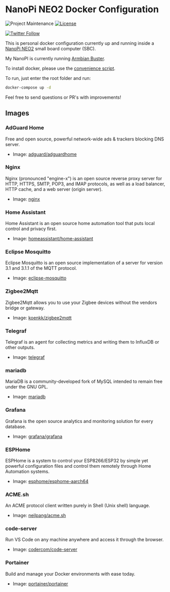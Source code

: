 # NanoPi NEO2 Docker Configuration

![Project Maintenance](https://img.shields.io/maintenance/yes/2020.svg)
[![License](https://img.shields.io/github/license/PedroLamas/nanopineo2-docker-config.svg)](https://github.com/PedroLamas/nanopineo2-docker-config/blob/master/LICENSE)

[![Twitter Follow](https://img.shields.io/twitter/follow/pedrolamas?style=social)](https://twitter.com/pedrolamas)

This is personal docker configuration currently up and running inside a [NanoPi NEO2](https://www.friendlyarm.com/index.php?route=product/product&product_id=180) small board computer (SBC).

My NanoPI is currently running [Armbian Buster](https://www.armbian.com/nanopi-neo-2/).

To install docker, please use the [convenience script](https://docs.docker.com/install/linux/docker-ce/ubuntu/#install-using-the-convenience-script).

To run, just enter the root folder and run:

```sh
docker-compose up -d
```

Feel free to send questions or PR's with improvements!

## Images

### AdGuard Home

Free and open source, powerful network-wide ads & trackers blocking DNS server.

* Image: [adguard/adguardhome](https://hub.docker.com/r/adguard/adguardhome)

### Nginx

Nginx (pronounced "engine-x") is an open source reverse proxy server for HTTP, HTTPS, SMTP, POP3, and IMAP protocols, as well as a load balancer, HTTP cache, and a web server (origin server).

* Image: [nginx](https://hub.docker.com/_/nginx)

### Home Assistant

Home Assistant is an open source home automation tool that puts local control and privacy first.

* Image: [homeassistant/home-assistant](https://hub.docker.com/r/homeassistant/home-assistant)

### Eclipse Mosquitto

Eclipse Mosquitto is an open source implementation of a server for version 3.1 and 3.1.1 of the MQTT protocol.

* Image: [eclipse-mosquitto](https://hub.docker.com/_/eclipse-mosquitto)

### Zigbee2Mqtt

Zigbee2Mqtt allows you to use your Zigbee devices without the vendors bridge or gateway.

* Image: [koenkk/zigbee2mqtt](https://hub.docker.com/r/koenkk/zigbee2mqtt)

### Telegraf

Telegraf is an agent for collecting metrics and writing them to InfluxDB or other outputs.

* Image: [telegraf](https://hub.docker.com/_/telegraf)

### mariadb

MariaDB is a community-developed fork of MySQL intended to remain free under the GNU GPL.

* Image: [mariadb](https://hub.docker.com/_/mariadb)

### Grafana

Grafana is the open source analytics and monitoring solution for every database.

* Image: [grafana/grafana](https://hub.docker.com/r/grafana/grafana)

### ESPHome

ESPHome is a system to control your ESP8266/ESP32 by simple yet powerful configuration files and control them remotely through Home Automation systems.

* Image: [esphome/esphome-aarch64](https://hub.docker.com/r/esphome/esphome-aarch64)

### ACME.sh

An ACME protocol client written purely in Shell (Unix shell) language.

* Image: [neilpang/acme.sh](https://hub.docker.com/r/neilpang/acme.sh)

### code-server

Run VS Code on any machine anywhere and access it through the browser.

* Image: [codercom/code-server](https://hub.docker.com/r/codercom/code-server)

### Portainer

Build and manage your Docker environments with ease today.

* Image: [portainer/portainer](https://hub.docker.com/r/portainer/portainer)
